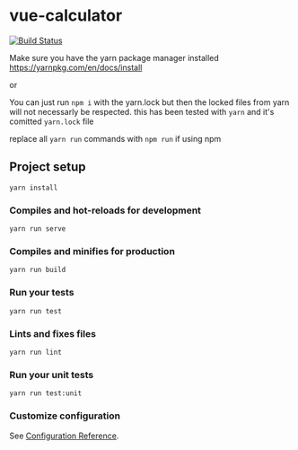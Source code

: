 # vue-calculator

[![Build Status](https://travis-ci.org/ZainW/vue-calculator.svg?branch=master)](https://travis-ci.org/ZainW/vue-calculator)

Make sure you have the yarn package manager installed https://yarnpkg.com/en/docs/install

or 

You can just run `npm i` with the yarn.lock but then the locked files from yarn will not necessarly be respected. this has been tested with `yarn` and it's comitted `yarn.lock` file

replace all `yarn run` commands with `npm run` if using npm

## Project setup
```
yarn install
```

### Compiles and hot-reloads for development
```
yarn run serve
```

### Compiles and minifies for production
```
yarn run build
```

### Run your tests
```
yarn run test
```

### Lints and fixes files
```
yarn run lint
```

### Run your unit tests
```
yarn run test:unit
```

### Customize configuration
See [Configuration Reference](https://cli.vuejs.org/config/).

